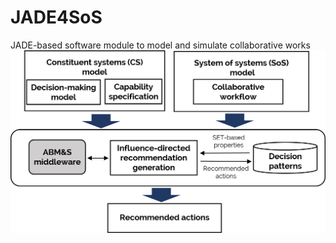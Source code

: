 # JADE4SoS
JADE-based software module to model and simulate collaborative works 
![architecture](src/figures/rga.png)

